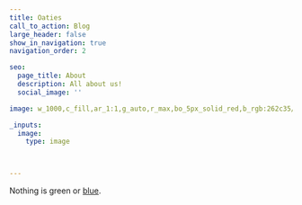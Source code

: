 ```yaml
---
title: Oaties
call_to_action: Blog
large_header: false
show_in_navigation: true
navigation_order: 2

seo:
  page_title: About
  description: All about us!
  social_image: ''

image: w_1000,c_fill,ar_1:1,g_auto,r_max,bo_5px_solid_red,b_rgb:262c35/v1674511017/lily.jpg

_inputs:
  image: 
    type: image



---
```

Nothing is green or [blue](/services/).

